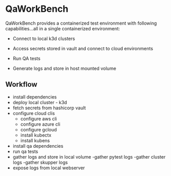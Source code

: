 # QaWorkBench

QaWorkBench provides a containerized test environment with following capabilities...all in a single containerized environment:

- Connect to local k3d clusters
- Access secrets stored in vault and connect to cloud environments

- Run QA tests
- Generate logs and store in host mounted volume

## Workflow

- install dependencies
- deploy local cluster - k3d
- fetch secrets from hashicorp vault
- configure cloud clis
   - configure aws cli
   - configure azure cli
   - configure gcloud
   - install kubectx
   - install kubens
- install qa dependencies
- run qa tests
- gather logs and store in local volume
    -gather pytest logs
    -gather cluster logs
    -gather skupper logs
- expose logs from local webserver


 
